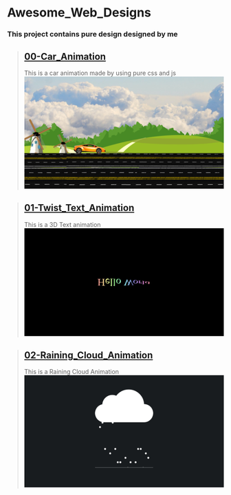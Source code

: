 # Awesome_Web_Designs

### This project contains pure design designed by me

> ## [00-Car_Animation](/00-Car_Animation/index.html)
>
> This is a car animation made by using pure css and js
> ![Car_Animation](./github/00_Screenshot.png)

> ## [01-Twist_Text_Animation](/01-Twist_Text_Animation/index.html)
>
> This is a 3D Text animation
> ![Twist_Text_Animation](./github/01_Screenshot.png)

> ## [02-Raining_Cloud_Animation](/00-Car_Animation/index.html)
>
> This is a Raining Cloud Animation
> ![Raining_Cloud_Animation](./github/02_Screenshot.png)
